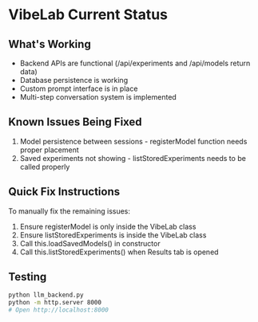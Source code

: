 # VibeLab Current Status

## What's Working
- Backend APIs are functional (/api/experiments and /api/models return data)
- Database persistence is working
- Custom prompt interface is in place
- Multi-step conversation system is implemented

## Known Issues Being Fixed
1. Model persistence between sessions - registerModel function needs proper placement
2. Saved experiments not showing - listStoredExperiments needs to be called properly

## Quick Fix Instructions
To manually fix the remaining issues:

1. Ensure registerModel is only inside the VibeLab class
2. Ensure listStoredExperiments is inside the VibeLab class
3. Call this.loadSavedModels() in constructor
4. Call this.listStoredExperiments() when Results tab is opened

## Testing
```bash
python llm_backend.py
python -m http.server 8000
# Open http://localhost:8000
```
